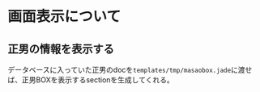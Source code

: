# 画面表示について
## 正男の情報を表示する
データベースに入っていた正男のdocを`templates/tmp/masaobox.jade`に渡せば、正男BOXを表示するsectionを生成してくれる。
